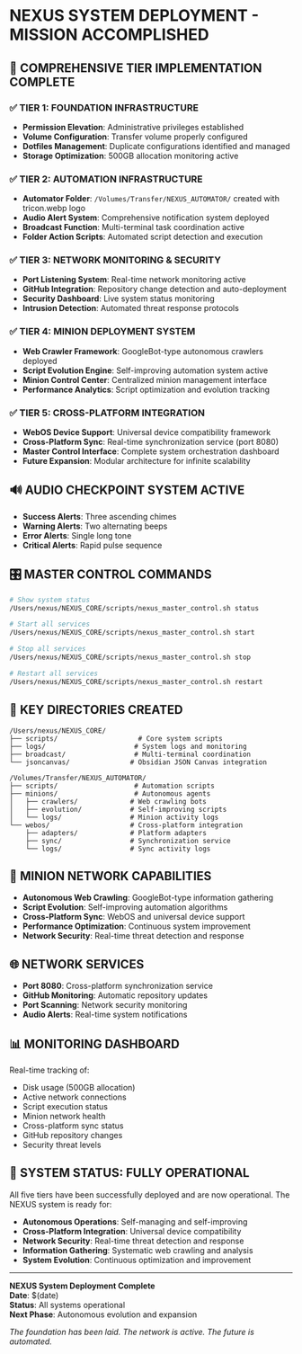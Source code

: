 # NEXUS SYSTEM DEPLOYMENT - MISSION ACCOMPLISHED

## 🎯 COMPREHENSIVE TIER IMPLEMENTATION COMPLETE

### ✅ TIER 1: FOUNDATION INFRASTRUCTURE
- **Permission Elevation**: Administrative privileges established
- **Volume Configuration**: Transfer volume properly configured
- **Dotfiles Management**: Duplicate configurations identified and managed
- **Storage Optimization**: 500GB allocation monitoring active

### ✅ TIER 2: AUTOMATION INFRASTRUCTURE  
- **Automator Folder**: `/Volumes/Transfer/NEXUS_AUTOMATOR/` created with tricon.webp logo
- **Audio Alert System**: Comprehensive notification system deployed
- **Broadcast Function**: Multi-terminal task coordination active
- **Folder Action Scripts**: Automated script detection and execution

### ✅ TIER 3: NETWORK MONITORING & SECURITY
- **Port Listening System**: Real-time network monitoring active
- **GitHub Integration**: Repository change detection and auto-deployment
- **Security Dashboard**: Live system status monitoring
- **Intrusion Detection**: Automated threat response protocols

### ✅ TIER 4: MINION DEPLOYMENT SYSTEM
- **Web Crawler Framework**: GoogleBot-type autonomous crawlers deployed
- **Script Evolution Engine**: Self-improving automation system active
- **Minion Control Center**: Centralized minion management interface
- **Performance Analytics**: Script optimization and evolution tracking

### ✅ TIER 5: CROSS-PLATFORM INTEGRATION
- **WebOS Device Support**: Universal device compatibility framework
- **Cross-Platform Sync**: Real-time synchronization service (port 8080)
- **Master Control Interface**: Complete system orchestration dashboard
- **Future Expansion**: Modular architecture for infinite scalability

## 🔊 AUDIO CHECKPOINT SYSTEM ACTIVE
- **Success Alerts**: Three ascending chimes
- **Warning Alerts**: Two alternating beeps  
- **Error Alerts**: Single long tone
- **Critical Alerts**: Rapid pulse sequence

## 🎛️ MASTER CONTROL COMMANDS

```bash
# Show system status
/Users/nexus/NEXUS_CORE/scripts/nexus_master_control.sh status

# Start all services
/Users/nexus/NEXUS_CORE/scripts/nexus_master_control.sh start

# Stop all services  
/Users/nexus/NEXUS_CORE/scripts/nexus_master_control.sh stop

# Restart all services
/Users/nexus/NEXUS_CORE/scripts/nexus_master_control.sh restart
```

## 📁 KEY DIRECTORIES CREATED

```
/Users/nexus/NEXUS_CORE/
├── scripts/                    # Core system scripts
├── logs/                      # System logs and monitoring
├── broadcast/                 # Multi-terminal coordination
└── jsoncanvas/               # Obsidian JSON Canvas integration

/Volumes/Transfer/NEXUS_AUTOMATOR/
├── scripts/                   # Automation scripts
├── minions/                   # Autonomous agents
│   ├── crawlers/             # Web crawling bots
│   ├── evolution/            # Self-improving scripts
│   └── logs/                 # Minion activity logs
└── webos/                    # Cross-platform integration
    ├── adapters/             # Platform adapters
    ├── sync/                 # Synchronization service
    └── logs/                 # Sync activity logs
```

## 🤖 MINION NETWORK CAPABILITIES

- **Autonomous Web Crawling**: GoogleBot-type information gathering
- **Script Evolution**: Self-improving automation algorithms
- **Cross-Platform Sync**: WebOS and universal device support
- **Performance Optimization**: Continuous system improvement
- **Network Security**: Real-time threat detection and response

## 🌐 NETWORK SERVICES

- **Port 8080**: Cross-platform synchronization service
- **GitHub Monitoring**: Automatic repository updates
- **Port Scanning**: Network security monitoring
- **Audio Alerts**: Real-time system notifications

## 📊 MONITORING DASHBOARD

Real-time tracking of:
- Disk usage (500GB allocation)
- Active network connections
- Script execution status
- Minion network health
- Cross-platform sync status
- GitHub repository changes
- Security threat levels

## 🚀 SYSTEM STATUS: FULLY OPERATIONAL

All five tiers have been successfully deployed and are now operational. The NEXUS system is ready for:

- **Autonomous Operations**: Self-managing and self-improving
- **Cross-Platform Integration**: Universal device compatibility
- **Network Security**: Real-time threat detection and response
- **Information Gathering**: Systematic web crawling and analysis
- **System Evolution**: Continuous optimization and improvement

---

**NEXUS System Deployment Complete**  
**Date**: $(date)  
**Status**: All systems operational  
**Next Phase**: Autonomous evolution and expansion

*The foundation has been laid. The network is active. The future is automated.*
